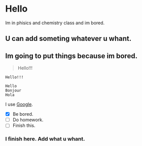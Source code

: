 # Hello
Im in phisics and chemistry class and im bored.

## U can add someting whatever u whant.

## Im going to put things because im bored.

>Hello!!!

`Hello!!!`

```
Hello
Bonjour
Hola
```

I use [Google](www.google.com).

- [x] Be bored.
- [ ] Do homework.
- [ ] Finish this.

### I finish here. Add what u whant.
